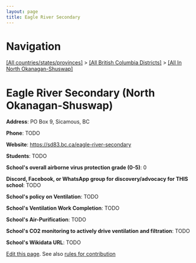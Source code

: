 ```yaml
---
layout: page
title: Eagle River Secondary
---
```

# Navigation

[[All countries/states/provinces]](../../..) > [[All British Columbia Districts]](../..) > [[All In North Okanagan-Shuswap]](..)

# Eagle River Secondary (North Okanagan-Shuswap)

**Address**: PO Box 9, Sicamous, BC

**Phone**: TODO

**Website**: <https://sd83.bc.ca/eagle-river-secondary>

**Students**: TODO

**School's overall airborne virus protection grade (0-5)**: 0

**Discord, Facebook, or WhatsApp group for discovery/advocacy for THIS school**: TODO

**School's policy on Ventilation**: TODO

**School's Ventilation Work Completion**: TODO

**School's Air-Purification**: TODO

**School's CO2 monitoring to actively drive ventilation and filtration**: TODO

**School's Wikidata URL**: TODO


[Edit this page](https://github.com/ventilate-schools/BC/edit/main/./North_Okanagan-Shuswap/Eagle_River_Secondary.md). See also [rules for contribution](../../../contribution-rules/)